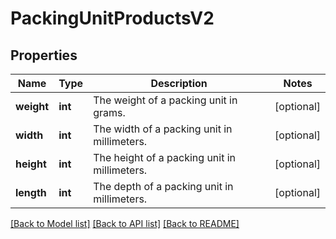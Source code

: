 # PackingUnitProductsV2

## Properties
Name | Type | Description | Notes
------------ | ------------- | ------------- | -------------
**weight** | **int** | The weight of a packing unit in grams. | [optional] 
**width** | **int** | The width of a packing unit in millimeters. | [optional] 
**height** | **int** | The height of a packing unit in millimeters. | [optional] 
**length** | **int** | The depth of a packing unit in millimeters. | [optional] 

[[Back to Model list]](../../README.md#documentation-for-models) [[Back to API list]](../../README.md#documentation-for-api-endpoints) [[Back to README]](../../README.md)

